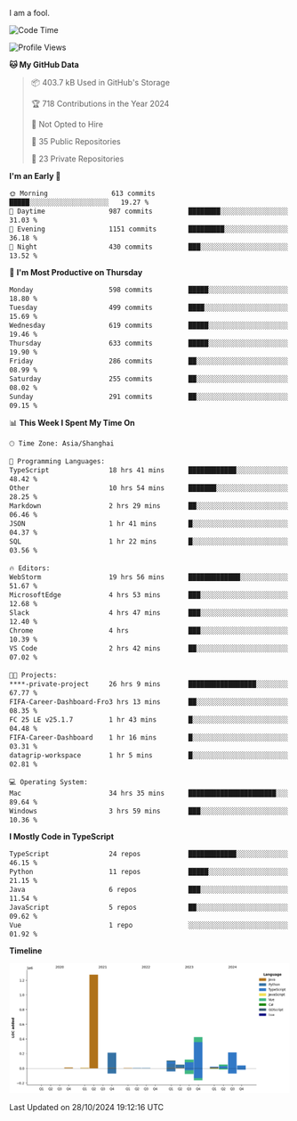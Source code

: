 I am a fool.

<!--START_SECTION:waka-->
![Code Time](http://img.shields.io/badge/Code%20Time-2%2C004%20hrs%2023%20mins-blue)

![Profile Views](http://img.shields.io/badge/Profile%20Views-0-blue)

**🐱 My GitHub Data** 

> 📦 403.7 kB Used in GitHub's Storage 
 > 
> 🏆 718 Contributions in the Year 2024
 > 
> 🚫 Not Opted to Hire
 > 
> 📜 35 Public Repositories 
 > 
> 🔑 23 Private Repositories 
 > 
**I'm an Early 🐤** 

```text
🌞 Morning                613 commits         █████░░░░░░░░░░░░░░░░░░░░   19.27 % 
🌆 Daytime                987 commits         ████████░░░░░░░░░░░░░░░░░   31.03 % 
🌃 Evening                1151 commits        █████████░░░░░░░░░░░░░░░░   36.18 % 
🌙 Night                  430 commits         ███░░░░░░░░░░░░░░░░░░░░░░   13.52 % 
```
📅 **I'm Most Productive on Thursday** 

```text
Monday                   598 commits         █████░░░░░░░░░░░░░░░░░░░░   18.80 % 
Tuesday                  499 commits         ████░░░░░░░░░░░░░░░░░░░░░   15.69 % 
Wednesday                619 commits         █████░░░░░░░░░░░░░░░░░░░░   19.46 % 
Thursday                 633 commits         █████░░░░░░░░░░░░░░░░░░░░   19.90 % 
Friday                   286 commits         ██░░░░░░░░░░░░░░░░░░░░░░░   08.99 % 
Saturday                 255 commits         ██░░░░░░░░░░░░░░░░░░░░░░░   08.02 % 
Sunday                   291 commits         ██░░░░░░░░░░░░░░░░░░░░░░░   09.15 % 
```


📊 **This Week I Spent My Time On** 

```text
🕑︎ Time Zone: Asia/Shanghai

💬 Programming Languages: 
TypeScript               18 hrs 41 mins      ████████████░░░░░░░░░░░░░   48.42 % 
Other                    10 hrs 54 mins      ███████░░░░░░░░░░░░░░░░░░   28.25 % 
Markdown                 2 hrs 29 mins       ██░░░░░░░░░░░░░░░░░░░░░░░   06.46 % 
JSON                     1 hr 41 mins        █░░░░░░░░░░░░░░░░░░░░░░░░   04.37 % 
SQL                      1 hr 22 mins        █░░░░░░░░░░░░░░░░░░░░░░░░   03.56 % 

🔥 Editors: 
WebStorm                 19 hrs 56 mins      █████████████░░░░░░░░░░░░   51.67 % 
MicrosoftEdge            4 hrs 53 mins       ███░░░░░░░░░░░░░░░░░░░░░░   12.68 % 
Slack                    4 hrs 47 mins       ███░░░░░░░░░░░░░░░░░░░░░░   12.40 % 
Chrome                   4 hrs               ███░░░░░░░░░░░░░░░░░░░░░░   10.39 % 
VS Code                  2 hrs 42 mins       ██░░░░░░░░░░░░░░░░░░░░░░░   07.02 % 

🐱‍💻 Projects: 
****-private-project     26 hrs 9 mins       █████████████████░░░░░░░░   67.77 % 
FIFA-Career-Dashboard-Fro3 hrs 13 mins       ██░░░░░░░░░░░░░░░░░░░░░░░   08.35 % 
FC 25 LE v25.1.7         1 hr 43 mins        █░░░░░░░░░░░░░░░░░░░░░░░░   04.48 % 
FIFA-Career-Dashboard    1 hr 16 mins        █░░░░░░░░░░░░░░░░░░░░░░░░   03.31 % 
datagrip-workspace       1 hr 5 mins         █░░░░░░░░░░░░░░░░░░░░░░░░   02.81 % 

💻 Operating System: 
Mac                      34 hrs 35 mins      ██████████████████████░░░   89.64 % 
Windows                  3 hrs 59 mins       ███░░░░░░░░░░░░░░░░░░░░░░   10.36 % 
```

**I Mostly Code in TypeScript** 

```text
TypeScript               24 repos            ████████████░░░░░░░░░░░░░   46.15 % 
Python                   11 repos            █████░░░░░░░░░░░░░░░░░░░░   21.15 % 
Java                     6 repos             ███░░░░░░░░░░░░░░░░░░░░░░   11.54 % 
JavaScript               5 repos             ██░░░░░░░░░░░░░░░░░░░░░░░   09.62 % 
Vue                      1 repo              ░░░░░░░░░░░░░░░░░░░░░░░░░   01.92 % 
```



**Timeline**

![Lines of Code chart](https://raw.githubusercontent.com/VeejaLiu/VeejaLiu/master/assets/bar_graph.png)


 Last Updated on 28/10/2024 19:12:16 UTC
<!--END_SECTION:waka-->
